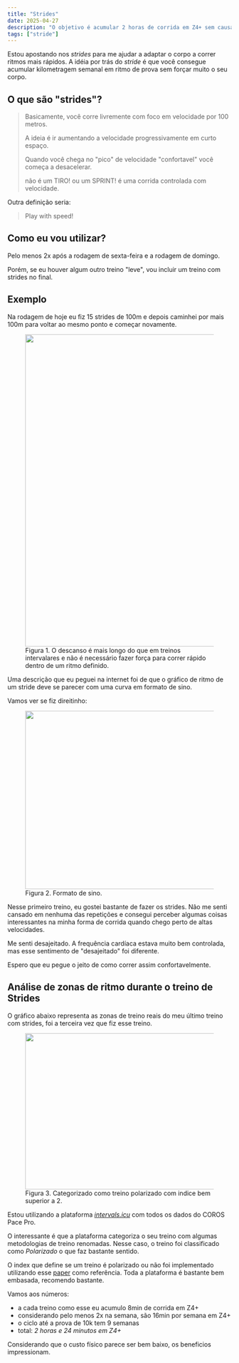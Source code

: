 ```yaml
---
title: "Strides"
date: 2025-04-27
description: "O objetivo é acumular 2 horas de corrida em Z4+ sem causar danos ao corpo. Por enquanto, os strides são treinos adicionais no meu ciclo, porém com grandes chances de ficarem permanentemente."
tags: ["stride"]
---
```


Estou apostando nos _strides_ para me ajudar a adaptar o corpo a correr ritmos
mais rápidos. A idéia por trás do _stride_ é que você consegue acumular
kilometragem semanal em ritmo de prova sem forçar muito o seu corpo.

## O que são "strides"?

> Basicamente, você corre livremente com foco em velocidade por 100 metros.
>
> A ideia é ir aumentando a velocidade progressivamente em curto espaço.
>
> Quando você chega no "pico" de velocidade "confortavel" você começa a
> desacelerar.
>
> não é um TIRO! ou um SPRINT! é uma corrida controlada com velocidade.

Outra definição seria:

> Play with speed!

## Como eu vou utilizar?

Pelo menos 2x após a rodagem de sexta-feira e a rodagem de domingo. 

Porém, se eu houver algum outro treino "leve", vou incluir um treino com strides
no final.

## Exemplo

Na rodagem de hoje eu fiz 15 strides de 100m e depois caminhei por mais 100m
para voltar ao mesmo ponto e começar novamente.

<figure>
<img src="/diario-corrida/exemplo_strides.png" width="800" height="700">
<figcaption>Figura 1. O descanso é mais longo do que em treinos intervalares e
não é necessário fazer força para correr rápido dentro de um ritmo
definido.</figcaption>
</figure>

Uma descrição que eu peguei na internet foi de que o gráfico de ritmo de um
stride deve se parecer com uma curva em formato de sino. 

Vamos ver se fiz direitinho:

<figure>
<img src="/diario-corrida/exemplo_strides_bell.png" width="800" height="400">
<figcaption>Figura 2. Formato de sino.</figcaption>
</figure>

Nesse primeiro treino, eu gostei bastante de fazer os strides. Não me senti
cansado em nenhuma das repetições e consegui perceber algumas coisas
interessantes na minha forma de corrida quando chego perto de altas velocidades.

Me senti desajeitado. A frequência cardíaca estava muito bem controlada, mas
esse sentimento de "desajeitado" foi diferente.

Espero que eu pegue o jeito de como correr assim confortavelmente.

## Análise de zonas de ritmo durante o treino de Strides

O gráfico abaixo representa as zonas de treino reais do meu último treino com
strides, foi a terceira vez que fiz esse treino.

<figure>
<img src="/diario-corrida/strides_stats.png" width="600" height="350">
<figcaption>Figura 3. Categorizado como treino polarizado com indice bem superior a 2.</figcaption>
</figure>

Estou utilizando a plataforma [*intervals.icu*](https://intervals.icu)
com todos os dados do COROS Pace Pro.

O interessante é que a plataforma categoriza o seu treino com algumas
metodologias de treino renomadas. Nesse caso, o treino foi classificado como
*Polarizado* o que faz bastante sentido.

O index que define se um treino é polarizado ou não foi implementado utilizando esse [paper](https://www.researchgate.net/publication/333741113_The_Polarization-Index_A_Simple_Calculation_to_Distinguish_Polarized_From_Non-polarized_Training_Intensity_Distributions) como referência. Toda a plataforma é bastante bem embasada, recomendo bastante.

Vamos aos números:

- a cada treino como esse eu acumulo 8min de corrida em Z4+
- considerando pelo menos 2x na semana, são 16min por semana em Z4+
- o ciclo até a prova de 10k tem 9 semanas
- total: *2 horas e 24 minutos em Z4+*

Considerando que o custo físico parece ser bem baixo, os beneficios impressionam.
